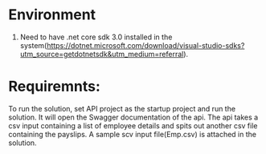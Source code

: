 # Environment
1. Need to have .net core sdk 3.0 installed in the system(https://dotnet.microsoft.com/download/visual-studio-sdks?utm_source=getdotnetsdk&utm_medium=referral).

# Requiremnts:
To run the solution, set API project as the startup project and run the solution. It will open the Swagger documentation of the api. The api takes a csv input containing a list of employee details and spits out another csv file containing the payslips. A sample scv input file(Emp.csv) is attached in the solution.
